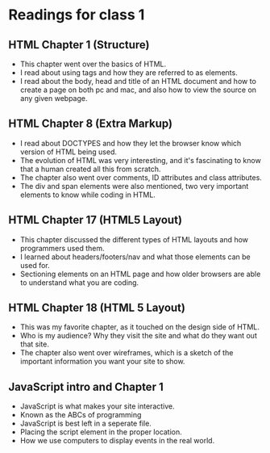 # Readings for class 1
## HTML Chapter 1 (Structure)

* This chapter went over the basics of HTML.
* I read about using tags and how they are referred to as elements.
* I read about the body, head and title of an HTML document and how to create a page on both pc and mac, and also how to view the source on any given webpage.

## HTML Chapter 8 (Extra Markup)

* I read about DOCTYPES and how they let the browser know which version of HTML being used.
* The evolution of HTML was very interesting, and it's fascinating to know that a human created all this from scratch.
* The chapter also went over comments, ID attributes and class attributes.
* The div and span elements were also mentioned, two very important elements to know while coding in HTML.

## HTML Chapter 17 (HTML5 Layout)

* This chapter discussed the different types of HTML layouts and how programmers used them.
* I learned about headers/footers/nav and what those elements can be used for.
* Sectioning elements on an HTML page and how older browsers are able to understand what you are coding. 

## HTML Chapter 18 (HTML 5 Layout)

* This was my favorite chapter, as it touched on the design side of HTML.
* Who is my audience? Why they visit the site and what do they want out that site. 
* The chapter also went over wireframes, which is a sketch of the important information you want your site to show.

## JavaScript intro and Chapter 1

* JavaScript is what makes your site interactive.
* Known as the ABCs of programming
* JavaScript is best left in a seperate file.
* Placing the script element in the proper location.
* How we use computers to display events in the real world.